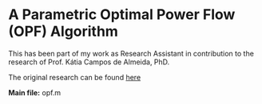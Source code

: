 # A Parametric Optimal Power Flow (OPF) Algorithm

This has been part of my work as Research Assistant in contribution to the research of Prof. Kátia Campos de Almeida, PhD.

The original research can be found [here](https://github.com/danielfcollier/matlab-parametric-optimal-power-flow/blob/main/A%20Generical%20Parametric%20OPF%20-%20Katia.pdf)

**Main file:** opf.m
